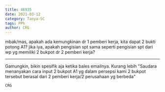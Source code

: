 ```yaml
---
title: 46935
date: 2021-03-12
category: Tanya-SC
tags: PPh
author: CRG
---
```


mbak/mas, apakah ada kemungkinan dr 1 pemberi kerja, kita dapat 2 bukti potong A1? jika iya, apakah pengisian spt sama seperti pengisian spt dari wp yg memiliki 2 bukpot dr 2 pemberi kerja?

---

Gamungkin, bikin spesifik aja ketika bales emailnya. Kurang lebih "Saudara menanyakan cara input 2 bukpot A1 yg dalam persepsi kami 2 bukpot tersebut berasal dari 2 pemberi kerja/2 perusahaan yg berbeda"

`CRG`
